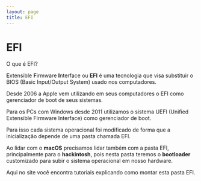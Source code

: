 ```yaml
---
layout: page
title: EFI
---
```


# EFI

O que é EFI?

**E**xtensible **F**irmware **I**nterface ou **EFI** é uma tecnologia que visa substituir o BIOS (Basic Input/Output System) usado nos computadores.

Desde 2006 a Apple vem utilizando em seus computadores o EFI como gerenciador de boot de seus sistemas. 

Para os PCs com Windows desde 2011 utilizamos o sistema UEFI (Unified Extensible Firmware Interface) como gerenciador de boot. 

Para isso cada sistema operacional foi modificado de forma que a inicialização depende de uma pasta chamada EFI. 

Ao lidar com o **macOS** precisamos lidar também com a pasta EFI, principalmente para o **hackintosh**, pois nesta pasta teremos o **bootloader** customizado para subir o sistema operacional em nosso hardware.

Aqui no site você encontra tutoriais explicando como montar esta pasta EFI.

